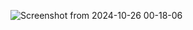 ![Screenshot from 2024-10-26 00-18-06](https://github.com/user-attachments/assets/2f486da9-b669-4206-b0f0-7d0e3e93e8d6)
